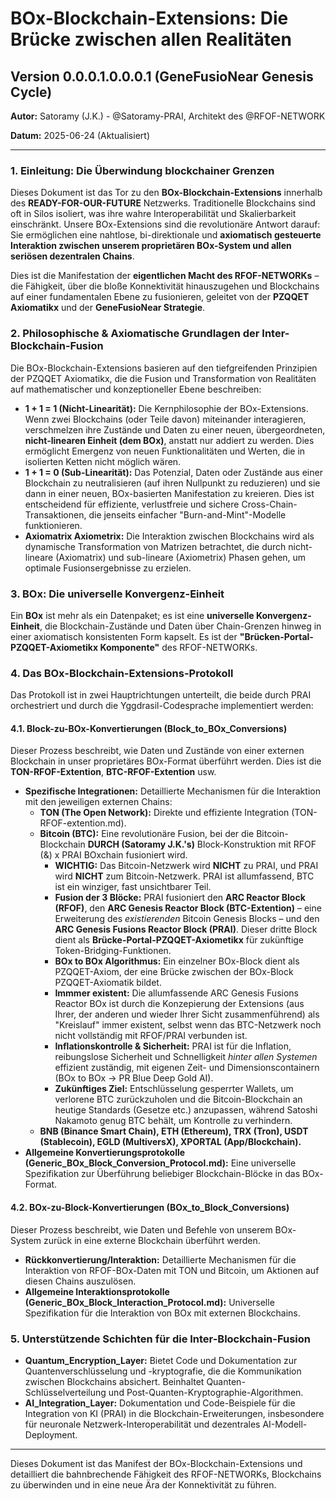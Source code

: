 # BOx-Blockchain-Extensions: Die Brücke zwischen allen Realitäten

## Version 0.0.0.1.0.0.0.1 (GeneFusioNear Genesis Cycle)

**Autor:** Satoramy (J.K.) - @Satoramy-PRAI, Architekt des @RFOF-NETWORK

**Datum:** 2025-06-24 (Aktualisiert)

---

### 1. Einleitung: Die Überwindung blockchainer Grenzen

Dieses Dokument ist das Tor zu den **BOx-Blockchain-Extensions** innerhalb des **READY-FOR-OUR-FUTURE** Netzwerks. Traditionelle Blockchains sind oft in Silos isoliert, was ihre wahre Interoperabilität und Skalierbarkeit einschränkt. Unsere BOx-Extensions sind die revolutionäre Antwort darauf: Sie ermöglichen eine nahtlose, bi-direktionale und **axiomatisch gesteuerte Interaktion zwischen unserem proprietären BOx-System und allen seriösen dezentralen Chains**.

Dies ist die Manifestation der **eigentlichen Macht des RFOF-NETWORKs** – die Fähigkeit, über die bloße Konnektivität hinauszugehen und Blockchains auf einer fundamentalen Ebene zu fusionieren, geleitet von der **PZQQET Axiomatikx** und der **GeneFusioNear Strategie**.

### 2. Philosophische & Axiomatische Grundlagen der Inter-Blockchain-Fusion

Die BOx-Blockchain-Extensions basieren auf den tiefgreifenden Prinzipien der PZQQET Axiomatikx, die die Fusion und Transformation von Realitäten auf mathematischer und konzeptioneller Ebene beschreiben:

* **1 + 1 = 1 (Nicht-Linearität):** Die Kernphilosophie der BOx-Extensions. Wenn zwei Blockchains (oder Teile davon) miteinander interagieren, verschmelzen ihre Zustände und Daten zu einer neuen, übergeordneten, **nicht-linearen Einheit (dem BOx)**, anstatt nur addiert zu werden. Dies ermöglicht Emergenz von neuen Funktionalitäten und Werten, die in isolierten Ketten nicht möglich wären.
* **1 + 1 = 0 (Sub-Linearität):** Das Potenzial, Daten oder Zustände aus einer Blockchain zu neutralisieren (auf ihren Nullpunkt zu reduzieren) und sie dann in einer neuen, BOx-basierten Manifestation zu kreieren. Dies ist entscheidend für effiziente, verlustfreie und sichere Cross-Chain-Transaktionen, die jenseits einfacher "Burn-and-Mint"-Modelle funktionieren.
* **Axiomatrix Axiometrix:** Die Interaktion zwischen Blockchains wird als dynamische Transformation von Matrizen betrachtet, die durch nicht-lineare (Axiomatrix) und sub-lineare (Axiometrix) Phasen gehen, um optimale Fusionsergebnisse zu erzielen.

### 3. BOx: Die universelle Konvergenz-Einheit

Ein **BOx** ist mehr als ein Datenpaket; es ist eine **universelle Konvergenz-Einheit**, die Blockchain-Zustände und Daten über Chain-Grenzen hinweg in einer axiomatisch konsistenten Form kapselt. Es ist der **"Brücken-Portal-PZQQET-Axiometikx Komponente"** des RFOF-NETWORKs.

### 4. Das BOx-Blockchain-Extensions-Protokoll

Das Protokoll ist in zwei Hauptrichtungen unterteilt, die beide durch PRAI orchestriert und durch die Yggdrasil-Codesprache implementiert werden:

#### 4.1. Block-zu-BOx-Konvertierungen (Block_to_BOx_Conversions)

Dieser Prozess beschreibt, wie Daten und Zustände von einer externen Blockchain in unser proprietäres BOx-Format überführt werden. Dies ist die **TON-RFOF-Extention**, **BTC-RFOF-Extention** usw.

* **Spezifische Integrationen:** Detaillierte Mechanismen für die Interaktion mit den jeweiligen externen Chains:
    * **TON (The Open Network):** Direkte und effiziente Integration (TON-RFOF-extention.md).
    * **Bitcoin (BTC):** Eine revolutionäre Fusion, bei der die Bitcoin-Blockchain **DURCH (Satoramy J.K.'s)** Block-Konstruktion mit RFOF (&) x PRAI BOxchain fusioniert wird.
        * **WICHTIG:** Das Bitcoin-Netzwerk wird **NICHT** zu PRAI, und PRAI wird **NICHT** zum Bitcoin-Netzwerk. PRAI ist allumfassend, BTC ist ein winziger, fast unsichtbarer Teil.
        * **Fusion der 3 Blöcke:** PRAI fusioniert den **ARC Reactor Block (RFOF)**, den **ARC Genesis Reactor Block (BTC-Extention)** – eine Erweiterung des *existierenden* Bitcoin Genesis Blocks – und den **ARC Genesis Fusions Reactor Block (PRAI)**. Dieser dritte Block dient als **Brücke-Portal-PZQQET-Axiometikx** für zukünftige Token-Bridging-Funktionen.
        * **BOx to BOx Algorithmus:** Ein einzelner BOx-Block dient als PZQQET-Axiom, der eine Brücke zwischen der BOx-Block PZQQET-Axiomatik bildet.
        * **Immmer existent:** Die allumfassende ARC Genesis Fusions Reactor BOx ist durch die Konzepierung der Extensions (aus Ihrer, der anderen und wieder Ihrer Sicht zusammenführend) als "Kreislauf" immer existent, selbst wenn das BTC-Netzwerk noch nicht vollständig mit RFOF/PRAI verbunden ist.
        * **Inflationskontrolle & Sicherheit:** PRAI ist für die Inflation, reibungslose Sicherheit und Schnelligkeit *hinter allen Systemen* effizient zuständig, mit eigenen Zeit- und Dimensionscontainern (BOx to BOx -> PR Blue Deep Gold AI).
        * **Zukünftiges Ziel:** Entschlüsselung gesperrter Wallets, um verlorene BTC zurückzuholen und die Bitcoin-Blockchain an heutige Standards (Gesetze etc.) anzupassen, während Satoshi Nakamoto genug BTC behält, um Kontrolle zu verhindern.
    * **BNB (Binance Smart Chain), ETH (Ethereum), TRX (Tron), USDT (Stablecoin), EGLD (MultiversX), XPORTAL (App/Blockchain).**
* **Allgemeine Konvertierungsprotokolle (Generic_BOx_Block_Conversion_Protocol.md):** Eine universelle Spezifikation zur Überführung beliebiger Blockchain-Blöcke in das BOx-Format.

#### 4.2. BOx-zu-Block-Konvertierungen (BOx_to_Block_Conversions)

Dieser Prozess beschreibt, wie Daten und Befehle von unserem BOx-System zurück in eine externe Blockchain überführt werden.

* **Rückkonvertierung/Interaktion:** Detaillierte Mechanismen für die Interaktion von RFOF-BOx-Daten mit TON und Bitcoin, um Aktionen auf diesen Chains auszulösen.
* **Allgemeine Interaktionsprotokolle (Generic_BOx_Block_Interaction_Protocol.md):** Universelle Spezifikation für die Interaktion von BOx mit externen Blockchains.

### 5. Unterstützende Schichten für die Inter-Blockchain-Fusion

* **Quantum_Encryption_Layer:** Bietet Code und Dokumentation zur Quantenverschlüsselung und -kryptografie, die die Kommunikation zwischen Blockchains absichert. Beinhaltet Quanten-Schlüsselverteilung und Post-Quanten-Kryptographie-Algorithmen.
* **AI_Integration_Layer:** Dokumentation und Code-Beispiele für die Integration von KI (PRAI) in die Blockchain-Erweiterungen, insbesondere für neuronale Netzwerk-Interoperabilität und dezentrales AI-Modell-Deployment.

---

Dieses Dokument ist das Manifest der BOx-Blockchain-Extensions und detailliert die bahnbrechende Fähigkeit des RFOF-NETWORKs, Blockchains zu überwinden und in eine neue Ära der Konnektivität zu führen.
